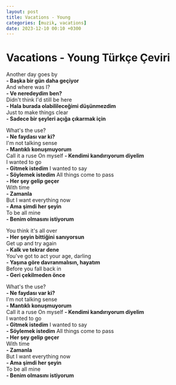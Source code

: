 ```yaml
---
layout: post
title: Vacations - Young
categories: [muzik, vacations]
date: 2023-12-10 00:10 +0300
---
```


# Vacations - Young Türkçe Çeviri

Another day goes by <br>
**- Başka bir gün daha geçiyor <br>**
And where was I? <br>
**- Ve neredeydim ben? <br>**
Didn't think I'd still be here <br>
**- Hala burada olabilileceğimi düşünmezdim <br>**
Just to make things clear <br>
**- Sadece bir şeyleri açığa çıkarmak için**

What's the use? <br>
**- Ne faydası var ki? <br>**
I'm not talking sense <br>
**- Mantıklı konuşmuyorum <br>**
Call it a ruse On myself
**- Kendimi kandırıyorum diyelim <br>**
I wanted to go <br>
**- Gitmek istedim**
I wanted to say <br>
**- Söylemek istedim**
All things come to pass <br>
**- Her şey gelip geçer <br>**
With time <br>
**- Zamanla <br>**
But I want everything now <br>
**- Ama şimdi her şeyin <br>**
To be all mine <br>
**- Benim olmasını istiyorum**

You think it's all over <br>
**- Her şeyin bittiğini sanıyorsun <br>**
Get up and try again <br>
**- Kalk ve tekrar dene <br>**
You've got to act your age, darling <br>
**- Yaşına göre davranmalısın, hayatım <br>**
Before you fall back in <br>
**- Geri çekilmeden önce**

What's the use? <br>
**- Ne faydası var ki? <br>**
I'm not talking sense <br>
**- Mantıklı konuşmuyorum <br>**
Call it a ruse On myself
**- Kendimi kandırıyorum diyelim <br>**
I wanted to go <br>
**- Gitmek istedim**
I wanted to say <br>
**- Söylemek istedim**
All things come to pass <br>
**- Her şey gelip geçer <br>**
With time <br>
**- Zamanla <br>**
But I want everything now <br>
**- Ama şimdi her şeyin <br>**
To be all mine <br>
**- Benim olmasını istiyorum**